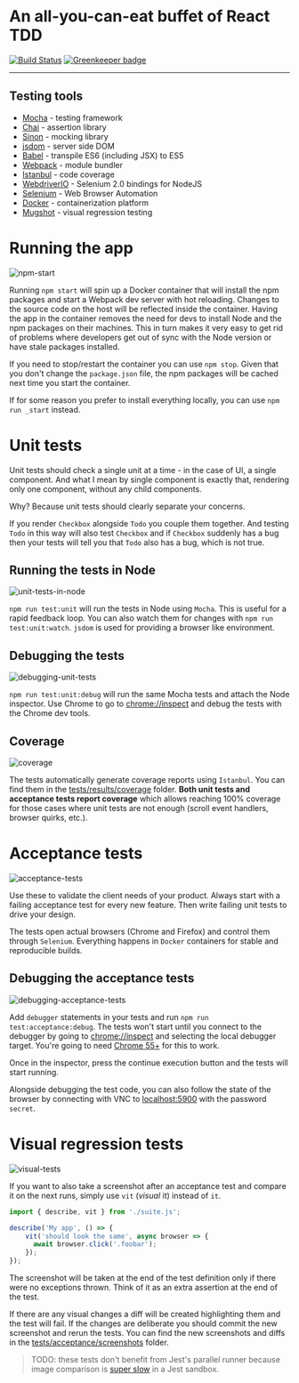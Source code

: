 An all-you-can-eat buffet of React TDD
======================================

[![Build Status](https://travis-ci.org/NiGhTTraX/react-test-buffet.svg?branch=master)](https://travis-ci.org/NiGhTTraX/react-test-buffet) [![Greenkeeper badge](https://badges.greenkeeper.io/NiGhTTraX/react-test-buffet.svg)](https://greenkeeper.io/)

----


## Testing tools

- [Mocha](http://mochajs.org/) - testing framework
- [Chai](http://chaijs.com) - assertion library
- [Sinon](http://sinonjs.org) - mocking library
- [jsdom](https://github.com/tmpvar/jsdom) - server side DOM
- [Babel](https://babeljs.io/) - transpile ES6 (including JSX) to ES5
- [Webpack](https://webpack.github.io/) - module bundler
- [Istanbul](http://gotwarlost.github.io/istanbul/) - code coverage
- [WebdriverIO](http://webdriver.io/) - Selenium 2.0 bindings for NodeJS
- [Selenium](http://www.seleniumhq.org/) - Web Browser Automation
- [Docker](https://www.docker.com/) - containerization platform
- [Mugshot](https://github.com/uberVU/mugshot) - visual regression testing


# Running the app

![npm-start](./docs/npm-start.gif)

Running `npm start` will spin up a Docker container that will install the npm
packages and start a Webpack dev server with hot reloading. Changes to the
source code on the host will be reflected inside the container. Having the app
in the container removes the need for devs to install Node and the npm packages
on their machines. This in turn makes it very easy to get rid of problems where
developers get out of sync with the Node version or have stale packages
installed.

If you need to stop/restart the container you can use `npm stop`. Given that you
don't change the `package.json` file, the npm packages will be cached next time
you start the container.

If for some reason you prefer to install everything locally, you can use `npm
run _start` instead.


# Unit tests

Unit tests should check a single unit at a time - in the case of UI, a single
component. And what I mean by single component is exactly that, rendering only
one component, without any child components.

Why? Because unit tests should clearly separate your concerns.

If you render `Checkbox` alongside `Todo` you couple them together. And testing
`Todo` in this way will also test `Checkbox` and if `Checkbox` suddenly has a
bug then your tests will tell you that `Todo` also has a bug, which is not true.


## Running the tests in Node

![unit-tests-in-node](./docs/unit-tests-in-node.png)

`npm run test:unit` will run the tests in Node using `Mocha`. This is useful for a rapid
feedback loop. You can also watch them for changes with `npm run
test:unit:watch`. `jsdom` is used for providing a browser like environment.


## Debugging the tests

![debugging-unit-tests](./docs/debugging-unit-tests.png)

`npm run test:unit:debug` will run the same Mocha tests and attach the Node
inspector. Use Chrome to go to [chrome://inspect](chrome://inspect) and debug
the tests with the Chrome dev tools.


## Coverage

![coverage](./docs/coverage.png)

The tests automatically generate coverage reports using `Istanbul`. You can find
them in the [tests/results/coverage](./tests/results/coverage/index.html)
folder. **Both unit tests and acceptance tests report coverage** which allows
reaching 100% coverage for those cases where unit tests are not enough (scroll
event handlers, browser quirks, etc.).


# Acceptance tests

![acceptance-tests](./docs/acceptance-tests.png)

Use these to validate the client needs of your product. Always start with a
failing acceptance test for every new feature. Then write failing unit tests to
drive your design.

The tests open actual browsers (Chrome and Firefox) and control them through
`Selenium`. Everything happens in `Docker` containers for stable and
reproducible builds.


## Debugging the acceptance tests

![debugging-acceptance-tests](./docs/debugging-acceptance-tests.gif)

Add `debugger` statements in your tests and run `npm run test:acceptance:debug`.
The tests won't start until you connect to the debugger by going to
[chrome://inspect](chrome://inspect) and selecting the local debugger target.
You're going to need [Chrome
55+](https://nodejs.org/en/docs/inspector/#chrome-devtools-55) for this to work.

Once in the inspector, press the continue execution button and the tests will
start running.

Alongside debugging the test code, you can also follow the state of the browser
by connecting with VNC to [localhost:5900](vnc://localhost:5900) with the
password `secret`.


# Visual regression tests

![visual-tests](./docs/visual-tests.png)

If you want to also take a screenshot after an acceptance test and
compare it on the next runs, simply use `vit` (_visual_ it) instead of
`it`.

```js
import { describe, vit } from './suite.js';

describe('My app', () => {
    vit('should look the same', async browser => {
      await browser.click('.foobar');
    });
});
```

The screenshot will be taken at the end of the test definition
only if there were no exceptions thrown. Think of it as an extra
assertion at the end of the test.

If there are any visual changes a diff will be created highlighting
them and the test will fail. If the changes are deliberate you should
commit the new screenshot and rerun the tests. You can find the new
screenshots and diffs in the
[tests/acceptance/screenshots](./tests/acceptance/screenshots) folder.

> TODO: these tests don't benefit from Jest's parallel runner
because image comparison is
[super slow](https://github.com/facebook/jest/issues/5163#issuecomment-355509597)
in a Jest sandbox.
